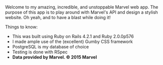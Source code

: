 Welcome to my amazing, incredible, and unstoppable Marvel web app. The purpose of this app is to play around with Marvel's API and design a stylish website. Oh yeah, and to have a blast while doing it!

Things to know:
  - This was built using Ruby on Rails 4.2.1 and Ruby 2.0.0p576
  - I made ample use of the (excellent) Gumby CSS framework
  - PostgreSQL is my database of choice
  - Testing is done with RSpec
  - **Data provided by Marvel. © 2015 Marvel**